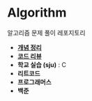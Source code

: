# Algorithm
알고리즘 문제 풀이 레포지토리
+ **[개념 정리](https://fork-potato-db6.notion.site/e105d46af3c24ebd9fc38df0ae848375)**
+ **[코드 리뷰](https://fork-potato-db6.notion.site/9-1-6d385d3445d44cdcac92e058c31e7bd1)**
+ **학교 실습 (sju)** : C
+ **리트코드**
+ **프로그래머스**
+ **백준**
